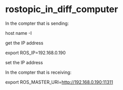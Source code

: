 # rostopic_in_diff_computer

In the compter that is sending:

 host name -I
 
 get the IP address
 
 export ROS_IP=192.168.0.190
 
 set the IP address
 
In the compter that is receiving:

 export ROS_MASTER_URI=http://192.168.0.190:11311
